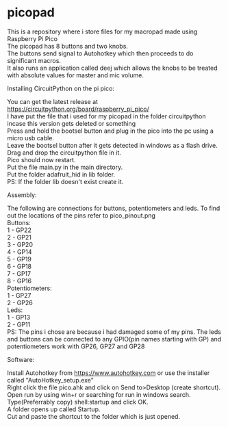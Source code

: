 # picopad
This is a repository where i store files for my macropad made using Raspberry Pi Pico\
The picopad has 8 buttons and two knobs.\
The buttons send signal to Autohotkey which then proceeds to do significant macros.\
It also runs an application called deej which allows the knobs to be treated with absolute values for master and mic volume.

Installing CircuitPython on the pi pico:

You can get the latest release at https://circuitpython.org/board/raspberry_pi_pico/ \
I have put the file that i used for my picopad in the folder circuitpython incase this version gets deleted or something\
Press and hold the bootsel button and plug in the pico into the pc using a micro usb cable.\
Leave the bootsel button after it gets detected in windows as a flash drive.\
Drag and drop the circuitpython file in it. \
Pico should now restart. \
Put the file main.py in the main directory. \
Put the folder adafruit_hid in lib folder. \
PS: If the folder lib doesn't exist create it.


Assembly:

The following are connections for buttons, potentiometers and leds. To find out the locations of the pins refer to pico_pinout.png \
Buttons: \
1 - GP22 \
2 - GP21 \
3 - GP20 \
4 - GP14 \
5 - GP19 \
6 - GP18 \
7 - GP17 \
8 - GP16 \
Potentiometers: \
1 - GP27 \
2 - GP26 \
Leds: \
1 - GP13 \
2 - GP11 \
PS: The pins i chose are because i had damaged some of my pins. The leds and buttons can be connected to any GPIO(pin names starting with GP) and potentiometers work with GP26, GP27 and GP28 

Software:

Install Autohotkey from https://www.autohotkey.com or use the installer called "AutoHotkey_setup.exe" \
Right click the file pico.ahk and click on Send to>Desktop (create shortcut). \
Open run by using win+r or searching for run in windows search. \
Type(Preferrably copy) shell:startup and click OK. \
A folder opens up called Startup. \
Cut and paste the shortcut to the folder which is just opened.
